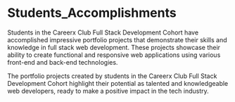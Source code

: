 # Students_Accomplishments
Students in the Careerx Club Full Stack Development Cohort have accomplished impressive portfolio projects that demonstrate their skills and knowledge in full stack web development. 
These projects showcase their ability to create functional and responsive web applications using various front-end and back-end technologies.

The portfolio projects created by students in the Careerx Club Full Stack Development Cohort highlight their potential as talented and knowledgeable web developers, ready to make a positive impact in the tech industry.
